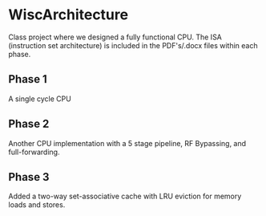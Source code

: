 # WiscArchitecture
Class project where we designed a fully functional CPU. The ISA (instruction set architecture) is included in the PDF's/.docx files within each phase. 

## Phase 1
A single cycle CPU

## Phase 2
Another CPU implementation with a 5 stage pipeline, RF Bypassing, and full-forwarding.

## Phase 3
Added a two-way set-associative cache with LRU eviction for memory loads and stores. 
